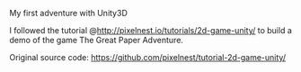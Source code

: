 My first adventure with Unity3D

I followed the tutorial @http://pixelnest.io/tutorials/2d-game-unity/
to build a demo of the game The Great Paper Adventure.

Original source code: https://github.com/pixelnest/tutorial-2d-game-unity/
